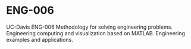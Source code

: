 # ENG-006
UC-Davis ENG-006
Methodology for solving engineering problems. Engineering computing and visualization based on MATLAB. Engineering examples and applications.
